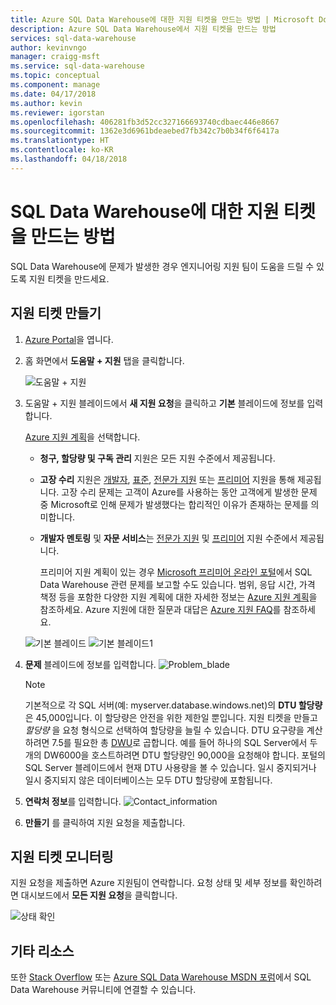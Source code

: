 ```yaml
---
title: Azure SQL Data Warehouse에 대한 지원 티켓을 만드는 방법 | Microsoft Docs
description: Azure SQL Data Warehouse에서 지원 티켓을 만드는 방법
services: sql-data-warehouse
author: kevinvngo
manager: craigg-msft
ms.service: sql-data-warehouse
ms.topic: conceptual
ms.component: manage
ms.date: 04/17/2018
ms.author: kevin
ms.reviewer: igorstan
ms.openlocfilehash: 406281fb3d52cc327166693740cdbaec446e8667
ms.sourcegitcommit: 1362e3d6961bdeaebed7fb342c7b0b34f6f6417a
ms.translationtype: HT
ms.contentlocale: ko-KR
ms.lasthandoff: 04/18/2018
---
```

# <a name="how-to-create-a-support-ticket-for-sql-data-warehouse"></a>SQL Data Warehouse에 대한 지원 티켓을 만드는 방법
SQL Data Warehouse에 문제가 발생한 경우 엔지니어링 지원 팀이 도움을 드릴 수 있도록 지원 티켓을 만드세요.

## <a name="create-a-support-ticket"></a>지원 티켓 만들기
1. [Azure Portal][Azure portal]을 엽니다.
2. 홈 화면에서 **도움말 + 지원** 탭을 클릭합니다.
   
    ![도움말 + 지원](./media/sql-data-warehouse-get-started-create-support-ticket/MainPage.PNG)
3. 도움말 + 지원 블레이드에서 **새 지원 요청**을 클릭하고 **기본** 블레이드에 정보를 입력합니다.

   [Azure 지원 계획][Azure support plan]을 선택합니다.
   
   * **청구, 할당량 및 구독 관리** 지원은 모든 지원 수준에서 제공됩니다.
   * **고장 수리** 지원은 [개발자][Developer], [표준][Standard], [전문가 지원][Professional Direct] 또는 [프리미어][Premier] 지원을 통해 제공됩니다. 고장 수리 문제는 고객이 Azure를 사용하는 동안 고객에게 발생한 문제 중 Microsoft로 인해 문제가 발생했다는 합리적인 이유가 존재하는 문제를 의미합니다.
   * **개발자 멘토링** 및 **자문 서비스**는 [전문가 지원][Professional Direct] 및 [프리미어][Premier] 지원 수준에서 제공됩니다. 
     
     프리미어 지원 계획이 있는 경우 [Microsoft 프리미어 온라인 포털][Microsoft Premier online portal]에서 SQL Data Warehouse 관련 문제를 보고할 수도 있습니다.  범위, 응답 시간, 가격 책정 등을 포함한 다양한 지원 계획에 대한 자세한 정보는 [Azure 지원 계획][Azure support plan]을 참조하세요.  Azure 지원에 대한 질문과 대답은 [Azure 지원 FAQ][Azure support FAQs]를 참조하세요.  
        
    ![기본 블레이드](./media/sql-data-warehouse-get-started-create-support-ticket/Create_ticket_1.PNG)
    ![기본 블레이드1](./media/sql-data-warehouse-get-started-create-support-ticket/Create_ticket_2.PNG)
4. **문제** 블레이드에 정보를 입력합니다.
    ![Problem_blade](./media/sql-data-warehouse-get-started-create-support-ticket/Create_ticket_3.PNG)
   
   > [!NOTE]
   > 기본적으로 각 SQL 서버(예: myserver.database.windows.net)의 **DTU 할당량**은 45,000입니다. 이 할당량은 안전을 위한 제한일 뿐입니다. 지원 티켓을 만들고 *할당량* 을 요청 형식으로 선택하여 할당량을 늘릴 수 있습니다. DTU 요구량을 계산하려면 7.5를 필요한 총 [DWU][DWU]로 곱합니다. 예를 들어 하나의 SQL Server에서 두 개의 DW6000을 호스트하려면 DTU 할당량인 90,000을 요청해야 합니다.  포털의 SQL Server 블레이드에서 현재 DTU 사용량을 볼 수 있습니다. 일시 중지되거나 일시 중지되지 않은 데이터베이스는 모두 DTU 할당량에 포함됩니다. 
   > 
   > 
   
5. **연락처 정보**를 입력합니다.
![Contact_information](./media/sql-data-warehouse-get-started-create-support-ticket/Create_ticket_4.PNG)

    
6. **만들기** 를 클릭하여 지원 요청을 제출합니다.

## <a name="monitor-a-support-ticket"></a>지원 티켓 모니터링
지원 요청을 제출하면 Azure 지원팀이 연락합니다. 요청 상태 및 세부 정보를 확인하려면 대시보드에서 **모든 지원 요청**을 클릭합니다.

![상태 확인](./media/sql-data-warehouse-get-started-create-support-ticket/Monitor_ticket.PNG)

## <a name="other-resources"></a>기타 리소스
또한 [Stack Overflow][Stack Overflow] 또는 [Azure SQL Data Warehouse MSDN 포럼][Azure SQL Data Warehouse MSDN forum]에서 SQL Data Warehouse 커뮤니티에 연결할 수 있습니다.

<!--Image references--> 

<!--Article references--> 
[DWU]: ./sql-data-warehouse-overview-what-is.md

<!--MSDN references--> 

<!--Other web references--> 
[Azure portal]: https://portal.azure.com/
[Azure support plan]: https://azure.microsoft.com/support/plans/?WT.mc_id=Support_Plan_510979/  
[Developer]: https://azure.microsoft.com/support/plans/developer/  
[Standard]: https://azure.microsoft.com/support/plans/standard/  
[Professional Direct]: https://azure.microsoft.com/support/plans/prodirect/  
[Premier]: https://azure.microsoft.com/support/plans/premier/  
[Azure support FAQs]: https://azure.microsoft.com/support/faq/
[Microsoft Premier online portal]: https://premier.microsoft.com/
[Stack Overflow]: https://stackoverflow.com/questions/tagged/azure-sqldw/
[Azure SQL Data Warehouse MSDN forum]: https://social.msdn.microsoft.com/Forums/home?forum=AzureSQLDataWarehouse/

